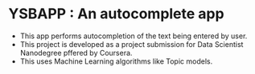 # YSBAPP : An autocomplete app
- This app performs autocompletion of the text being entered by user.
- This project is developed as a project submission for Data Scientist Nanodegree pffered by Coursera.
- This uses Machine Learning algorithms like Topic models.


